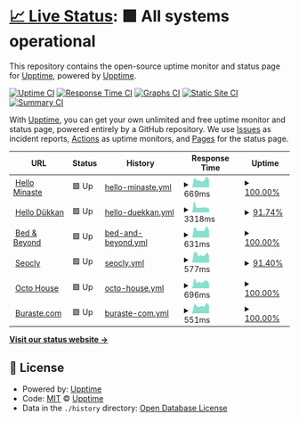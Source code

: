 # [📈 Live Status](https://upptime.github.io/upptime): <!--live status--> **🟩 All systems operational**

This repository contains the open-source uptime monitor and status page for [Upptime](https://upptime.js.org), powered by [Upptime](https://github.com/upptime/upptime).

[![Uptime CI](https://github.com/buraste/upptime/workflows/Uptime%20CI/badge.svg)](https://github.com/buraste/upptime/actions?query=workflow%3A%22Uptime+CI%22)
[![Response Time CI](https://github.com/buraste/upptime/workflows/Response%20Time%20CI/badge.svg)](https://github.com/buraste/upptime/actions?query=workflow%3A%22Response+Time+CI%22)
[![Graphs CI](https://github.com/buraste/upptime/workflows/Graphs%20CI/badge.svg)](https://github.com/buraste/upptime/actions?query=workflow%3A%22Graphs+CI%22)
[![Static Site CI](https://github.com/buraste/upptime/workflows/Static%20Site%20CI/badge.svg)](https://github.com/buraste/upptime/actions?query=workflow%3A%22Static+Site+CI%22)
[![Summary CI](https://github.com/buraste/upptime/workflows/Summary%20CI/badge.svg)](https://github.com/buraste/upptime/actions?query=workflow%3A%22Summary+CI%22)

With [Upptime](https://upptime.js.org), you can get your own unlimited and free uptime monitor and status page, powered entirely by a GitHub repository. We use [Issues](https://github.com/upptime/upptime/issues) as incident reports, [Actions](https://github.com/buraste/upptime/actions) as uptime monitors, and [Pages](https://upptime.github.io/upptime) for the status page.

<!--start: status pages-->
<!-- This summary is generated by Upptime (https://github.com/upptime/upptime) -->
<!-- Do not edit this manually, your changes will be overwritten -->
<!-- prettier-ignore -->
| URL | Status | History | Response Time | Uptime |
| --- | ------ | ------- | ------------- | ------ |
| <img alt="" src="https://icons.duckduckgo.com/ip3/hellominaste.com.ico" height="13"> [Hello Minaste](https://hellominaste.com) | 🟩 Up | [hello-minaste.yml](https://github.com/buraste/upptime/commits/HEAD/history/hello-minaste.yml) | <details><summary><img alt="Response time graph" src="./graphs/hello-minaste/response-time-week.png" height="20"> 669ms</summary><br><a href="https://buraste.github.io/upptime/history/hello-minaste"><img alt="Response time 384" src="https://img.shields.io/endpoint?url=https%3A%2F%2Fraw.githubusercontent.com%2Fburaste%2Fupptime%2FHEAD%2Fapi%2Fhello-minaste%2Fresponse-time.json"></a><br><a href="https://buraste.github.io/upptime/history/hello-minaste"><img alt="24-hour response time 630" src="https://img.shields.io/endpoint?url=https%3A%2F%2Fraw.githubusercontent.com%2Fburaste%2Fupptime%2FHEAD%2Fapi%2Fhello-minaste%2Fresponse-time-day.json"></a><br><a href="https://buraste.github.io/upptime/history/hello-minaste"><img alt="7-day response time 669" src="https://img.shields.io/endpoint?url=https%3A%2F%2Fraw.githubusercontent.com%2Fburaste%2Fupptime%2FHEAD%2Fapi%2Fhello-minaste%2Fresponse-time-week.json"></a><br><a href="https://buraste.github.io/upptime/history/hello-minaste"><img alt="30-day response time 681" src="https://img.shields.io/endpoint?url=https%3A%2F%2Fraw.githubusercontent.com%2Fburaste%2Fupptime%2FHEAD%2Fapi%2Fhello-minaste%2Fresponse-time-month.json"></a><br><a href="https://buraste.github.io/upptime/history/hello-minaste"><img alt="1-year response time 412" src="https://img.shields.io/endpoint?url=https%3A%2F%2Fraw.githubusercontent.com%2Fburaste%2Fupptime%2FHEAD%2Fapi%2Fhello-minaste%2Fresponse-time-year.json"></a></details> | <details><summary><a href="https://buraste.github.io/upptime/history/hello-minaste">100.00%</a></summary><a href="https://buraste.github.io/upptime/history/hello-minaste"><img alt="All-time uptime 99.99%" src="https://img.shields.io/endpoint?url=https%3A%2F%2Fraw.githubusercontent.com%2Fburaste%2Fupptime%2FHEAD%2Fapi%2Fhello-minaste%2Fuptime.json"></a><br><a href="https://buraste.github.io/upptime/history/hello-minaste"><img alt="24-hour uptime 100.00%" src="https://img.shields.io/endpoint?url=https%3A%2F%2Fraw.githubusercontent.com%2Fburaste%2Fupptime%2FHEAD%2Fapi%2Fhello-minaste%2Fuptime-day.json"></a><br><a href="https://buraste.github.io/upptime/history/hello-minaste"><img alt="7-day uptime 100.00%" src="https://img.shields.io/endpoint?url=https%3A%2F%2Fraw.githubusercontent.com%2Fburaste%2Fupptime%2FHEAD%2Fapi%2Fhello-minaste%2Fuptime-week.json"></a><br><a href="https://buraste.github.io/upptime/history/hello-minaste"><img alt="30-day uptime 100.00%" src="https://img.shields.io/endpoint?url=https%3A%2F%2Fraw.githubusercontent.com%2Fburaste%2Fupptime%2FHEAD%2Fapi%2Fhello-minaste%2Fuptime-month.json"></a><br><a href="https://buraste.github.io/upptime/history/hello-minaste"><img alt="1-year uptime 99.99%" src="https://img.shields.io/endpoint?url=https%3A%2F%2Fraw.githubusercontent.com%2Fburaste%2Fupptime%2FHEAD%2Fapi%2Fhello-minaste%2Fuptime-year.json"></a></details>
| <img alt="" src="https://icons.duckduckgo.com/ip3/hellominaste.com.ico" height="13"> [Hello Dükkan](https://hellominaste.com/tr/magaza/) | 🟩 Up | [hello-duekkan.yml](https://github.com/buraste/upptime/commits/HEAD/history/hello-duekkan.yml) | <details><summary><img alt="Response time graph" src="./graphs/hello-duekkan/response-time-week.png" height="20"> 3318ms</summary><br><a href="https://buraste.github.io/upptime/history/hello-duekkan"><img alt="Response time 1151" src="https://img.shields.io/endpoint?url=https%3A%2F%2Fraw.githubusercontent.com%2Fburaste%2Fupptime%2FHEAD%2Fapi%2Fhello-duekkan%2Fresponse-time.json"></a><br><a href="https://buraste.github.io/upptime/history/hello-duekkan"><img alt="24-hour response time 2530" src="https://img.shields.io/endpoint?url=https%3A%2F%2Fraw.githubusercontent.com%2Fburaste%2Fupptime%2FHEAD%2Fapi%2Fhello-duekkan%2Fresponse-time-day.json"></a><br><a href="https://buraste.github.io/upptime/history/hello-duekkan"><img alt="7-day response time 3318" src="https://img.shields.io/endpoint?url=https%3A%2F%2Fraw.githubusercontent.com%2Fburaste%2Fupptime%2FHEAD%2Fapi%2Fhello-duekkan%2Fresponse-time-week.json"></a><br><a href="https://buraste.github.io/upptime/history/hello-duekkan"><img alt="30-day response time 2607" src="https://img.shields.io/endpoint?url=https%3A%2F%2Fraw.githubusercontent.com%2Fburaste%2Fupptime%2FHEAD%2Fapi%2Fhello-duekkan%2Fresponse-time-month.json"></a><br><a href="https://buraste.github.io/upptime/history/hello-duekkan"><img alt="1-year response time 1401" src="https://img.shields.io/endpoint?url=https%3A%2F%2Fraw.githubusercontent.com%2Fburaste%2Fupptime%2FHEAD%2Fapi%2Fhello-duekkan%2Fresponse-time-year.json"></a></details> | <details><summary><a href="https://buraste.github.io/upptime/history/hello-duekkan">91.74%</a></summary><a href="https://buraste.github.io/upptime/history/hello-duekkan"><img alt="All-time uptime 98.32%" src="https://img.shields.io/endpoint?url=https%3A%2F%2Fraw.githubusercontent.com%2Fburaste%2Fupptime%2FHEAD%2Fapi%2Fhello-duekkan%2Fuptime.json"></a><br><a href="https://buraste.github.io/upptime/history/hello-duekkan"><img alt="24-hour uptime 100.00%" src="https://img.shields.io/endpoint?url=https%3A%2F%2Fraw.githubusercontent.com%2Fburaste%2Fupptime%2FHEAD%2Fapi%2Fhello-duekkan%2Fuptime-day.json"></a><br><a href="https://buraste.github.io/upptime/history/hello-duekkan"><img alt="7-day uptime 91.74%" src="https://img.shields.io/endpoint?url=https%3A%2F%2Fraw.githubusercontent.com%2Fburaste%2Fupptime%2FHEAD%2Fapi%2Fhello-duekkan%2Fuptime-week.json"></a><br><a href="https://buraste.github.io/upptime/history/hello-duekkan"><img alt="30-day uptime 71.86%" src="https://img.shields.io/endpoint?url=https%3A%2F%2Fraw.githubusercontent.com%2Fburaste%2Fupptime%2FHEAD%2Fapi%2Fhello-duekkan%2Fuptime-month.json"></a><br><a href="https://buraste.github.io/upptime/history/hello-duekkan"><img alt="1-year uptime 97.62%" src="https://img.shields.io/endpoint?url=https%3A%2F%2Fraw.githubusercontent.com%2Fburaste%2Fupptime%2FHEAD%2Fapi%2Fhello-duekkan%2Fuptime-year.json"></a></details>
| <img alt="" src="https://icons.duckduckgo.com/ip3/bednbeyond.co.ico" height="13"> [Bed & Beyond](https://bednbeyond.co) | 🟩 Up | [bed-and-beyond.yml](https://github.com/buraste/upptime/commits/HEAD/history/bed-and-beyond.yml) | <details><summary><img alt="Response time graph" src="./graphs/bed-and-beyond/response-time-week.png" height="20"> 631ms</summary><br><a href="https://buraste.github.io/upptime/history/bed-and-beyond"><img alt="Response time 683" src="https://img.shields.io/endpoint?url=https%3A%2F%2Fraw.githubusercontent.com%2Fburaste%2Fupptime%2FHEAD%2Fapi%2Fbed-and-beyond%2Fresponse-time.json"></a><br><a href="https://buraste.github.io/upptime/history/bed-and-beyond"><img alt="24-hour response time 521" src="https://img.shields.io/endpoint?url=https%3A%2F%2Fraw.githubusercontent.com%2Fburaste%2Fupptime%2FHEAD%2Fapi%2Fbed-and-beyond%2Fresponse-time-day.json"></a><br><a href="https://buraste.github.io/upptime/history/bed-and-beyond"><img alt="7-day response time 631" src="https://img.shields.io/endpoint?url=https%3A%2F%2Fraw.githubusercontent.com%2Fburaste%2Fupptime%2FHEAD%2Fapi%2Fbed-and-beyond%2Fresponse-time-week.json"></a><br><a href="https://buraste.github.io/upptime/history/bed-and-beyond"><img alt="30-day response time 638" src="https://img.shields.io/endpoint?url=https%3A%2F%2Fraw.githubusercontent.com%2Fburaste%2Fupptime%2FHEAD%2Fapi%2Fbed-and-beyond%2Fresponse-time-month.json"></a><br><a href="https://buraste.github.io/upptime/history/bed-and-beyond"><img alt="1-year response time 651" src="https://img.shields.io/endpoint?url=https%3A%2F%2Fraw.githubusercontent.com%2Fburaste%2Fupptime%2FHEAD%2Fapi%2Fbed-and-beyond%2Fresponse-time-year.json"></a></details> | <details><summary><a href="https://buraste.github.io/upptime/history/bed-and-beyond">100.00%</a></summary><a href="https://buraste.github.io/upptime/history/bed-and-beyond"><img alt="All-time uptime 100.00%" src="https://img.shields.io/endpoint?url=https%3A%2F%2Fraw.githubusercontent.com%2Fburaste%2Fupptime%2FHEAD%2Fapi%2Fbed-and-beyond%2Fuptime.json"></a><br><a href="https://buraste.github.io/upptime/history/bed-and-beyond"><img alt="24-hour uptime 100.00%" src="https://img.shields.io/endpoint?url=https%3A%2F%2Fraw.githubusercontent.com%2Fburaste%2Fupptime%2FHEAD%2Fapi%2Fbed-and-beyond%2Fuptime-day.json"></a><br><a href="https://buraste.github.io/upptime/history/bed-and-beyond"><img alt="7-day uptime 100.00%" src="https://img.shields.io/endpoint?url=https%3A%2F%2Fraw.githubusercontent.com%2Fburaste%2Fupptime%2FHEAD%2Fapi%2Fbed-and-beyond%2Fuptime-week.json"></a><br><a href="https://buraste.github.io/upptime/history/bed-and-beyond"><img alt="30-day uptime 100.00%" src="https://img.shields.io/endpoint?url=https%3A%2F%2Fraw.githubusercontent.com%2Fburaste%2Fupptime%2FHEAD%2Fapi%2Fbed-and-beyond%2Fuptime-month.json"></a><br><a href="https://buraste.github.io/upptime/history/bed-and-beyond"><img alt="1-year uptime 100.00%" src="https://img.shields.io/endpoint?url=https%3A%2F%2Fraw.githubusercontent.com%2Fburaste%2Fupptime%2FHEAD%2Fapi%2Fbed-and-beyond%2Fuptime-year.json"></a></details>
| <img alt="" src="https://icons.duckduckgo.com/ip3/seocly.com.ico" height="13"> [Seocly](https://seocly.com) | 🟩 Up | [seocly.yml](https://github.com/buraste/upptime/commits/HEAD/history/seocly.yml) | <details><summary><img alt="Response time graph" src="./graphs/seocly/response-time-week.png" height="20"> 577ms</summary><br><a href="https://buraste.github.io/upptime/history/seocly"><img alt="Response time 346" src="https://img.shields.io/endpoint?url=https%3A%2F%2Fraw.githubusercontent.com%2Fburaste%2Fupptime%2FHEAD%2Fapi%2Fseocly%2Fresponse-time.json"></a><br><a href="https://buraste.github.io/upptime/history/seocly"><img alt="24-hour response time 491" src="https://img.shields.io/endpoint?url=https%3A%2F%2Fraw.githubusercontent.com%2Fburaste%2Fupptime%2FHEAD%2Fapi%2Fseocly%2Fresponse-time-day.json"></a><br><a href="https://buraste.github.io/upptime/history/seocly"><img alt="7-day response time 577" src="https://img.shields.io/endpoint?url=https%3A%2F%2Fraw.githubusercontent.com%2Fburaste%2Fupptime%2FHEAD%2Fapi%2Fseocly%2Fresponse-time-week.json"></a><br><a href="https://buraste.github.io/upptime/history/seocly"><img alt="30-day response time 574" src="https://img.shields.io/endpoint?url=https%3A%2F%2Fraw.githubusercontent.com%2Fburaste%2Fupptime%2FHEAD%2Fapi%2Fseocly%2Fresponse-time-month.json"></a><br><a href="https://buraste.github.io/upptime/history/seocly"><img alt="1-year response time 403" src="https://img.shields.io/endpoint?url=https%3A%2F%2Fraw.githubusercontent.com%2Fburaste%2Fupptime%2FHEAD%2Fapi%2Fseocly%2Fresponse-time-year.json"></a></details> | <details><summary><a href="https://buraste.github.io/upptime/history/seocly">91.40%</a></summary><a href="https://buraste.github.io/upptime/history/seocly"><img alt="All-time uptime 68.45%" src="https://img.shields.io/endpoint?url=https%3A%2F%2Fraw.githubusercontent.com%2Fburaste%2Fupptime%2FHEAD%2Fapi%2Fseocly%2Fuptime.json"></a><br><a href="https://buraste.github.io/upptime/history/seocly"><img alt="24-hour uptime 100.00%" src="https://img.shields.io/endpoint?url=https%3A%2F%2Fraw.githubusercontent.com%2Fburaste%2Fupptime%2FHEAD%2Fapi%2Fseocly%2Fuptime-day.json"></a><br><a href="https://buraste.github.io/upptime/history/seocly"><img alt="7-day uptime 91.40%" src="https://img.shields.io/endpoint?url=https%3A%2F%2Fraw.githubusercontent.com%2Fburaste%2Fupptime%2FHEAD%2Fapi%2Fseocly%2Fuptime-week.json"></a><br><a href="https://buraste.github.io/upptime/history/seocly"><img alt="30-day uptime 19.13%" src="https://img.shields.io/endpoint?url=https%3A%2F%2Fraw.githubusercontent.com%2Fburaste%2Fupptime%2FHEAD%2Fapi%2Fseocly%2Fuptime-month.json"></a><br><a href="https://buraste.github.io/upptime/history/seocly"><img alt="1-year uptime 55.28%" src="https://img.shields.io/endpoint?url=https%3A%2F%2Fraw.githubusercontent.com%2Fburaste%2Fupptime%2FHEAD%2Fapi%2Fseocly%2Fuptime-year.json"></a></details>
| <img alt="" src="https://icons.duckduckgo.com/ip3/octo.house.ico" height="13"> [Octo House](https://octo.house) | 🟩 Up | [octo-house.yml](https://github.com/buraste/upptime/commits/HEAD/history/octo-house.yml) | <details><summary><img alt="Response time graph" src="./graphs/octo-house/response-time-week.png" height="20"> 696ms</summary><br><a href="https://buraste.github.io/upptime/history/octo-house"><img alt="Response time 641" src="https://img.shields.io/endpoint?url=https%3A%2F%2Fraw.githubusercontent.com%2Fburaste%2Fupptime%2FHEAD%2Fapi%2Focto-house%2Fresponse-time.json"></a><br><a href="https://buraste.github.io/upptime/history/octo-house"><img alt="24-hour response time 496" src="https://img.shields.io/endpoint?url=https%3A%2F%2Fraw.githubusercontent.com%2Fburaste%2Fupptime%2FHEAD%2Fapi%2Focto-house%2Fresponse-time-day.json"></a><br><a href="https://buraste.github.io/upptime/history/octo-house"><img alt="7-day response time 696" src="https://img.shields.io/endpoint?url=https%3A%2F%2Fraw.githubusercontent.com%2Fburaste%2Fupptime%2FHEAD%2Fapi%2Focto-house%2Fresponse-time-week.json"></a><br><a href="https://buraste.github.io/upptime/history/octo-house"><img alt="30-day response time 687" src="https://img.shields.io/endpoint?url=https%3A%2F%2Fraw.githubusercontent.com%2Fburaste%2Fupptime%2FHEAD%2Fapi%2Focto-house%2Fresponse-time-month.json"></a><br><a href="https://buraste.github.io/upptime/history/octo-house"><img alt="1-year response time 732" src="https://img.shields.io/endpoint?url=https%3A%2F%2Fraw.githubusercontent.com%2Fburaste%2Fupptime%2FHEAD%2Fapi%2Focto-house%2Fresponse-time-year.json"></a></details> | <details><summary><a href="https://buraste.github.io/upptime/history/octo-house">100.00%</a></summary><a href="https://buraste.github.io/upptime/history/octo-house"><img alt="All-time uptime 100.00%" src="https://img.shields.io/endpoint?url=https%3A%2F%2Fraw.githubusercontent.com%2Fburaste%2Fupptime%2FHEAD%2Fapi%2Focto-house%2Fuptime.json"></a><br><a href="https://buraste.github.io/upptime/history/octo-house"><img alt="24-hour uptime 100.00%" src="https://img.shields.io/endpoint?url=https%3A%2F%2Fraw.githubusercontent.com%2Fburaste%2Fupptime%2FHEAD%2Fapi%2Focto-house%2Fuptime-day.json"></a><br><a href="https://buraste.github.io/upptime/history/octo-house"><img alt="7-day uptime 100.00%" src="https://img.shields.io/endpoint?url=https%3A%2F%2Fraw.githubusercontent.com%2Fburaste%2Fupptime%2FHEAD%2Fapi%2Focto-house%2Fuptime-week.json"></a><br><a href="https://buraste.github.io/upptime/history/octo-house"><img alt="30-day uptime 100.00%" src="https://img.shields.io/endpoint?url=https%3A%2F%2Fraw.githubusercontent.com%2Fburaste%2Fupptime%2FHEAD%2Fapi%2Focto-house%2Fuptime-month.json"></a><br><a href="https://buraste.github.io/upptime/history/octo-house"><img alt="1-year uptime 100.00%" src="https://img.shields.io/endpoint?url=https%3A%2F%2Fraw.githubusercontent.com%2Fburaste%2Fupptime%2FHEAD%2Fapi%2Focto-house%2Fuptime-year.json"></a></details>
| <img alt="" src="https://icons.duckduckgo.com/ip3/buraste.com.ico" height="13"> [Buraste.com](https://buraste.com) | 🟩 Up | [buraste-com.yml](https://github.com/buraste/upptime/commits/HEAD/history/buraste-com.yml) | <details><summary><img alt="Response time graph" src="./graphs/buraste-com/response-time-week.png" height="20"> 551ms</summary><br><a href="https://buraste.github.io/upptime/history/buraste-com"><img alt="Response time 699" src="https://img.shields.io/endpoint?url=https%3A%2F%2Fraw.githubusercontent.com%2Fburaste%2Fupptime%2FHEAD%2Fapi%2Fburaste-com%2Fresponse-time.json"></a><br><a href="https://buraste.github.io/upptime/history/buraste-com"><img alt="24-hour response time 551" src="https://img.shields.io/endpoint?url=https%3A%2F%2Fraw.githubusercontent.com%2Fburaste%2Fupptime%2FHEAD%2Fapi%2Fburaste-com%2Fresponse-time-day.json"></a><br><a href="https://buraste.github.io/upptime/history/buraste-com"><img alt="7-day response time 551" src="https://img.shields.io/endpoint?url=https%3A%2F%2Fraw.githubusercontent.com%2Fburaste%2Fupptime%2FHEAD%2Fapi%2Fburaste-com%2Fresponse-time-week.json"></a><br><a href="https://buraste.github.io/upptime/history/buraste-com"><img alt="30-day response time 618" src="https://img.shields.io/endpoint?url=https%3A%2F%2Fraw.githubusercontent.com%2Fburaste%2Fupptime%2FHEAD%2Fapi%2Fburaste-com%2Fresponse-time-month.json"></a><br><a href="https://buraste.github.io/upptime/history/buraste-com"><img alt="1-year response time 762" src="https://img.shields.io/endpoint?url=https%3A%2F%2Fraw.githubusercontent.com%2Fburaste%2Fupptime%2FHEAD%2Fapi%2Fburaste-com%2Fresponse-time-year.json"></a></details> | <details><summary><a href="https://buraste.github.io/upptime/history/buraste-com">100.00%</a></summary><a href="https://buraste.github.io/upptime/history/buraste-com"><img alt="All-time uptime 100.00%" src="https://img.shields.io/endpoint?url=https%3A%2F%2Fraw.githubusercontent.com%2Fburaste%2Fupptime%2FHEAD%2Fapi%2Fburaste-com%2Fuptime.json"></a><br><a href="https://buraste.github.io/upptime/history/buraste-com"><img alt="24-hour uptime 100.00%" src="https://img.shields.io/endpoint?url=https%3A%2F%2Fraw.githubusercontent.com%2Fburaste%2Fupptime%2FHEAD%2Fapi%2Fburaste-com%2Fuptime-day.json"></a><br><a href="https://buraste.github.io/upptime/history/buraste-com"><img alt="7-day uptime 100.00%" src="https://img.shields.io/endpoint?url=https%3A%2F%2Fraw.githubusercontent.com%2Fburaste%2Fupptime%2FHEAD%2Fapi%2Fburaste-com%2Fuptime-week.json"></a><br><a href="https://buraste.github.io/upptime/history/buraste-com"><img alt="30-day uptime 100.00%" src="https://img.shields.io/endpoint?url=https%3A%2F%2Fraw.githubusercontent.com%2Fburaste%2Fupptime%2FHEAD%2Fapi%2Fburaste-com%2Fuptime-month.json"></a><br><a href="https://buraste.github.io/upptime/history/buraste-com"><img alt="1-year uptime 100.00%" src="https://img.shields.io/endpoint?url=https%3A%2F%2Fraw.githubusercontent.com%2Fburaste%2Fupptime%2FHEAD%2Fapi%2Fburaste-com%2Fuptime-year.json"></a></details>

<!--end: status pages-->

[**Visit our status website →**](https://upptime.github.io/upptime)

## 📄 License

- Powered by: [Upptime](https://github.com/upptime/upptime)
- Code: [MIT](./LICENSE) © [Upptime](https://upptime.js.org)
- Data in the `./history` directory: [Open Database License](https://opendatacommons.org/licenses/odbl/1-0/)
